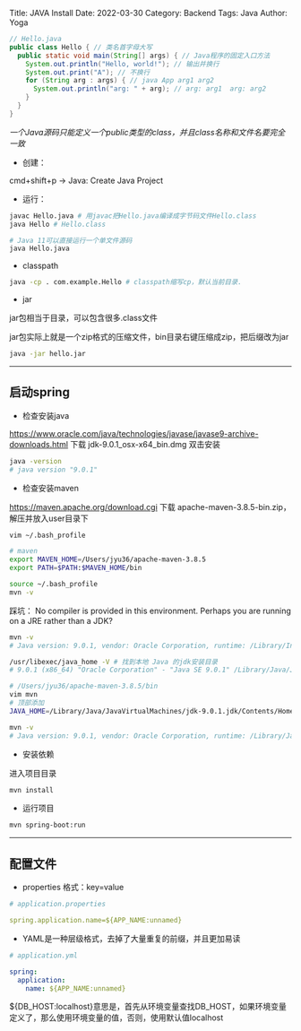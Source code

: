 Title: JAVA Install
Date: 2022-03-30
Category: Backend
Tags: Java
Author: Yoga

```java
// Hello.java 
public class Hello { // 类名首字母大写
  public static void main(String[] args) { // Java程序的固定入口方法
    System.out.println("Hello, world!"); // 输出并换行
    System.out.print("A"); // 不换行
    for (String arg : args) { // java App arg1 arg2
      System.out.println("arg: " + arg); // arg: arg1  arg: arg2
    }
  }
}
```
_一个Java源码只能定义一个public类型的class，并且class名称和文件名要完全一致_

* 创建：

cmd+shift+p -> Java: Create Java Project

* 运行：

```bash
javac Hello.java # 用javac把Hello.java编译成字节码文件Hello.class
java Hello # Hello.class

# Java 11可以直接运行一个单文件源码
java Hello.java
```

* classpath

```bash
java -cp . com.example.Hello # classpath缩写cp，默认当前目录.
```

* jar

jar包相当于目录，可以包含很多.class文件

jar包实际上就是一个zip格式的压缩文件，bin目录右键压缩成zip，把后缀改为jar

```bash
java -jar hello.jar
```

---

## 启动spring

* 检查安装java

https://www.oracle.com/java/technologies/javase/javase9-archive-downloads.html 下载 jdk-9.0.1_osx-x64_bin.dmg 双击安装
```bash
java -version
# java version "9.0.1"
```

* 检查安装maven

https://maven.apache.org/download.cgi 下载 apache-maven-3.8.5-bin.zip，解压并放入user目录下

```bash
vim ~/.bash_profile

# maven
export MAVEN_HOME=/Users/jyu36/apache-maven-3.8.5
export PATH=$PATH:$MAVEN_HOME/bin

source ~/.bash_profile
mvn -v
```

踩坑： No compiler is provided in this environment. Perhaps you are running on a JRE rather than a JDK?

```bash
mvn -v
# Java version: 9.0.1, vendor: Oracle Corporation, runtime: /Library/Internet Plug-Ins/JavaAppletPlugin.plugin/Contents/Home

/usr/libexec/java_home -V # 找到本地 Java 的jdk安装目录
# 9.0.1 (x86_64) "Oracle Corporation" - "Java SE 9.0.1" /Library/Java/JavaVirtualMachines/jdk-9.0.1.jdk/Contents/Home

# /Users/jyu36/apache-maven-3.8.5/bin
vim mvn
# 顶部添加
JAVA_HOME=/Library/Java/JavaVirtualMachines/jdk-9.0.1.jdk/Contents/Home

mvn -v
# Java version: 9.0.1, vendor: Oracle Corporation, runtime: /Library/Java/JavaVirtualMachines/jdk-9.0.1.jdk/Contents/Home
```

* 安装依赖

进入项目目录

```bash
mvn install
```

* 运行项目

```bash
mvn spring-boot:run
```

---

## 配置文件

* properties 格式：key=value

```yml
# application.properties

spring.application.name=${APP_NAME:unnamed}
```

* YAML是一种层级格式，去掉了大量重复的前缀，并且更加易读

```yml
# application.yml

spring:
  application:
    name: ${APP_NAME:unnamed}
```

${DB_HOST:localhost}意思是，首先从环境变量查找DB_HOST，如果环境变量定义了，那么使用环境变量的值，否则，使用默认值localhost

